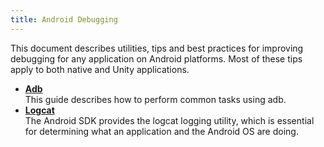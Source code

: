 ```yaml
---
title: Android Debugging
---
```

This document describes utilities, tips and best practices for improving debugging for any application on Android platforms. Most of these tips apply to both native and Unity applications.

* **[Adb](/documentation/mobilesdk/latest/concepts/mobile-adb/#mobile-android-debug-intro)**  
This guide describes how to perform common tasks using adb.
* **[Logcat](/documentation/mobilesdk/latest/concepts/mobile-logcat/#mobile-logcat)**  
The Android SDK provides the logcat logging utility, which is essential for determining what an application and the Android OS are doing.
